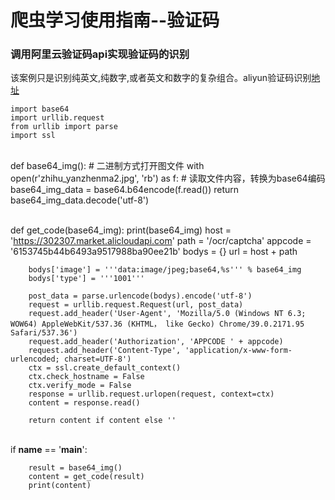 
# 爬虫学习使用指南--验证码

### 调用阿里云验证码api实现验证码的识别

该案例只是识别纯英文,纯数字,或者英文和数字的复杂组合。aliyun验证码识别[地址](https://market.aliyun.com/products/57124001/cmapi027426.html?spm=5176.10695662.1996646101.searchclickresult.2fe11d84jbyiHU)

	import base64
	import urllib.request
	from urllib import parse
	import ssl


​	
	def base64_img():
	    # 二进制方式打开图文件
	    with open(r'zhihu_yanzhenma2.jpg', 'rb') as f:
	        # 读取文件内容，转换为base64编码
	        base64_img_data = base64.b64encode(f.read())
	    return base64_img_data.decode('utf-8')


​	
	def get_code(base64_img):
	    print(base64_img)
	    host = 'https://302307.market.alicloudapi.com'
	    path = '/ocr/captcha'
	    appcode = '6153745b44b6493a9517988ba90ee21b'
	    bodys = {}
	    url = host + path
	
	    bodys['image'] = '''data:image/jpeg;base64,%s''' % base64_img
	    bodys['type'] = '''1001'''
	
	    post_data = parse.urlencode(bodys).encode('utf-8')
	    request = urllib.request.Request(url, post_data)
	    request.add_header('User-Agent', 'Mozilla/5.0 (Windows NT 6.3; WOW64) AppleWebKit/537.36 (KHTML， like Gecko) Chrome/39.0.2171.95 Safari/537.36')
	    request.add_header('Authorization', 'APPCODE ' + appcode)
	    request.add_header('Content-Type', 'application/x-www-form-urlencoded; charset=UTF-8')
	    ctx = ssl.create_default_context()
	    ctx.check_hostname = False
	    ctx.verify_mode = False
	    response = urllib.request.urlopen(request, context=ctx)
	    content = response.read()
	
	    return content if content else ''


​	
	if __name__ == '__main__':
	
	    result = base64_img()
	    content = get_code(result)
	    print(content)

 

